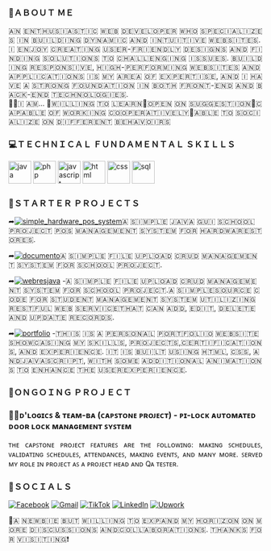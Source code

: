 <h3>👋ＡＢＯＵＴ ＭＥ</h3>

<div align="justify">
​🇦​​🇳​ ​🇪​​🇳​​🇹​​🇭​​🇺​​🇸​​🇮​​🇦​​🇸​​🇹​​🇮​​🇨​ ​🇼​​🇪​​🇧​ ​🇩​​🇪​​🇻​​🇪​​🇱​​🇴​​🇵​​🇪​​🇷​ ​🇼​​🇭​​🇴​ ​🇸​​🇵​​🇪​​🇨​​🇮​​🇦​​🇱​​🇮​​🇿​​🇪​​🇸​ ​🇮​​🇳​ ​🇧​​🇺​​🇮​​🇱​​🇩​​🇮​​🇳​​🇬​ ​🇩​​🇾​​🇳​​🇦​​🇲​​🇮​​🇨​ ​🇦​​🇳​​🇩​ ​🇮​​🇳​​🇹​​🇺​​🇮​​🇹​​🇮​​🇻​​🇪​ ​🇼​​🇪​​🇧​​🇸​​🇮​​🇹​​🇪​​🇸​. ​🇮​ ​🇪​​🇳​​🇯​​🇴​​🇾​ ​🇨​​🇷​​🇪​​🇦​​🇹​​🇮​​🇳​​🇬​ ​🇺​​🇸​​🇪​​🇷​-​🇫​​🇷​​🇮​​🇪​​🇳​​🇩​​🇱​​🇾​ ​🇩​​🇪​​🇸​​🇮​​🇬​​🇳​​🇸​ ​🇦​​🇳​​🇩​ ​🇫​​🇮​​🇳​​🇩​​🇮​​🇳​​🇬​ ​🇸​​🇴​​🇱​​🇺​​🇹​​🇮​​🇴​​🇳​​🇸​ ​🇹​​🇴​ ​🇨​​🇭​​🇦​​🇱​​🇱​​🇪​​🇳​​🇬​​🇮​​🇳​​🇬​ ​🇮​​🇸​​🇸​​🇺​​🇪​​🇸​. ​🇧​​🇺​​🇮​​🇱​​🇩​​🇮​​🇳​​🇬​ ​🇷​​🇪​​🇸​​🇵​​🇴​​🇳​​🇸​​🇮​​🇻​​🇪​, ​🇭​​🇮​​🇬​​🇭​-​🇵​​🇪​​🇷​​🇫​​🇴​​🇷​​🇲​​🇮​​🇳​​🇬​ ​🇼​​🇪​​🇧​​🇸​​🇮​​🇹​​🇪​​🇸​ ​🇦​​🇳​​🇩​ ​🇦​​🇵​​🇵​​🇱​​🇮​​🇨​​🇦​​🇹​​🇮​​🇴​​🇳​​🇸​ ​🇮​​🇸​ ​🇲​​🇾​ ​🇦​​🇷​🇪​​🇦​ ​🇴​​🇫​ ​🇪​​🇽​​🇵​​🇪​​🇷​​🇹​​🇮​​🇸​​🇪​, ​🇦​​🇳​​🇩​ ​🇮​ ​🇭​​🇦​​🇻​​🇪​ ​🇦​ ​🇸​​🇹​​🇷​​🇴​​🇳​​🇬​ ​🇫​​🇴​​🇺​​🇳​​🇩​​🇦​​🇹​​🇮​​🇴​​🇳​ ​🇮​​🇳​ ​🇧​​🇴​​🇹​​🇭​ ​🇫​​🇷​​🇴​​🇳​​🇹​-​🇪​​🇳​​🇩​ ​🇦​​🇳​​🇩​ ​🇧​​🇦​​🇨​​🇰​-​🇪​​🇳​​🇩​ ​🇹​​🇪​​🇨​​🇭​​🇳​​🇴​​🇱​​🇴​​🇬​​🇮​​🇪​​🇸​. 
</div>
<div style="text-align: left;">
🙋‍♂️​🇮​ ​🇦​​🇲​...
📌🇼​​🇮​​🇱​​🇱​​🇮​​🇳​​🇬​ ​🇹​​🇴​ ​🇱​​🇪​​🇦​​🇷​​🇳​
​📌🇴​​🇵​​🇪​​🇳​ ​🇴​​🇳​ ​🇸​​🇺​​🇬​​🇬​​🇪​​🇸​​🇹​​🇮​​🇴​​🇳​
📌🇨​​🇦​​🇵​​🇦​​🇧​​🇱​​🇪​ ​🇴​​🇫​ ​🇼​​🇴​​🇷​​🇰​​🇮​​🇳​​🇬​ ​🇨​​🇴​​🇴​​🇵​​🇪​​🇷​​🇦​​🇹​​🇮​​🇻​​🇪​​🇱​​🇾​
​📌🇦​​🇧​​🇱​​🇪​ ​🇹​​🇴​ ​🇸​​🇴​​🇨​​🇮​​🇦​​🇱​​🇮​​🇿​​🇪​ ​🇴​​🇳​ ​🇩​​🇮​​🇫​​🇫​​🇪​​🇷​​🇪​​🇳​​🇹​ ​🇧​​🇪​​🇭​​🇦​​🇻​​🇴​​🇮​​🇷​​🇸​
</div>

<h3>💻ＴＥＣＨＮＩＣＡＬ ＦＵＮＤＡＭＥＮＴＡＬ ＳＫＩＬＬＳ</h3>
<p align="left">
<img src="https://cdn.jsdelivr.net/gh/devicons/devicon@latest/icons/java/java-original.svg" alt="java" width="45" height="45"/>
<img src="https://cdn.jsdelivr.net/gh/devicons/devicon@latest/icons/php/php-original.svg" alt="php" width="45" height="45"/>
<img src="https://cdn.jsdelivr.net/gh/devicons/devicon@latest/icons/javascript/javascript-original.svg" alt="javascript" width="45" height="45"/>
<img src="https://cdn.jsdelivr.net/gh/devicons/devicon@latest/icons/html5/html5-original.svg" alt="html" width="45" height="45"/>
<img src="https://cdn.jsdelivr.net/gh/devicons/devicon@latest/icons/css3/css3-original.svg" alt="css" width="45" height="45"/>
<img src="https://cdn.jsdelivr.net/gh/devicons/devicon@latest/icons/mysql/mysql-original-wordmark.svg" alt="sql" width="45" height="45" />
</p>

<h3>📝ＳＴＡＲＴＥＲ ＰＲＯＪＥＣＴＳ</h3>

➦<a href="https://github.com/maximo-24/simple_java_hardware_store_pos_management_system.git"><img src="https://img.shields.io/badge/Simple%20Hardware%20POS%20System%20-%20%23FFFFFF?style=flat&logoColor=%23&logoSize=auto&color=%233dbe25" alt="simple_hardware_pos_system" /></a> ​🇦​ ​🇸​​🇮​​🇲​​🇵​​🇱​​🇪​ ​🇯​​🇦​​🇻​​🇦​ ​🇬​​🇺​​🇮​ ​🇸​​🇨​​🇭​​🇴​​🇴​​🇱​ ​🇵​​🇷​​🇴​​🇯​​🇪​​🇨​​🇹​ ​🇵​​🇴​​🇸​ ​🇲​​🇦​​🇳​​🇦​​🇬​​🇪​​🇲​​🇪​​🇳​​🇹​ ​🇸​​🇾​​🇸​​🇹​​🇪​​🇲​ ​🇫​​🇴​​🇷​ ​🇭​​🇦​​🇷​​🇩​​🇼​​🇦​​🇷​​🇪​ ​🇸​​🇹​​🇴​​🇷​​🇪​​🇸​.

➦<a href="https://github.com/maximo-24/documento_crud_system.git"><img src="https://img.shields.io/badge/DOCUMENTO%20-%20%231dd3dd?style=flat" alt="documento" /></a> ​🇦​ ​🇸​​🇮​​🇲​​🇵​​🇱​​🇪​ ​🇫​​🇮​​🇱​​🇪​ ​🇺​​🇵​​🇱​​🇴​​🇦​​🇩​ ​🇨​​🇷​​🇺​​🇩​ ​🇲​​🇦​​🇳​​🇦​​🇬​​🇪​​🇲​​🇪​​🇳​​🇹​ ​🇸​​🇾​​🇸​​🇹​​🇪​​🇲​ ​🇫​​🇴​​🇷​ ​🇸​​🇨​​🇭​​🇴​​🇴​​🇱​ ​🇵​​🇷​​🇴​​🇯​​🇪​​🇨​​🇹​.

➦<a href="https://github.com/maximo-24/simple_student_manage_sys-RESTful-web-service_JAVA.git"><img src="https://img.shields.io/badge/Simple%20Student%20Management%20RESTful%20Web%20Service%20-%20%231c53bb" alt="webresjava" /></a> -​🇦​ ​🇸​​🇮​​🇲​​🇵​​🇱​​🇪​ ​🇫​​🇮​​🇱​​🇪​ ​🇺​​🇵​​🇱​​🇴​​🇦​​🇩​ ​🇨​​🇷​​🇺​​🇩​ ​🇲​​🇦​​🇳​​🇦​​🇬​​🇪​​🇲​​🇪​​🇳​​🇹​ ​🇸​​🇾​​🇸​​🇹​​🇪​​🇲​ ​🇫​​🇴​​🇷​ ​🇸​​🇨​​🇭​​🇴​​🇴​​🇱​ ​🇵​​🇷​​🇴​​🇯​​🇪​​🇨​​🇹​.​🇦​ ​🇸​​🇮​​🇲​​🇵​​🇱​​🇪​ ​🇸​​🇴​​🇺​​🇷​​🇨​​🇪​ ​🇨​​🇴​​🇩​​🇪​ ​🇫​​🇴​​🇷​ ​🇸​​🇹​​🇺​​🇩​​🇪​​🇳​​🇹​ ​🇲​​🇦​​🇳​​🇦​​🇬​​🇪​​🇲​​🇪​​🇳​​🇹​ ​🇸​​🇾​​🇸​​🇹​​🇪​​🇲​ ​🇺​​🇹​​🇮​​🇱​​🇮​​🇿​​🇮​​🇳​​🇬​ ​🇷​​🇪​​🇸​​🇹​​🇫​​🇺​​🇱​ ​🇼​​🇪​​🇧​ ​🇸​​🇪​​🇷​​🇻​​🇮​​🇨​​🇪​ ​🇹​​🇭​​🇦​​🇹​ ​🇨​​🇦​​🇳​ ​🇦​​🇩​​🇩​, ​🇪​​🇩​​🇮​​🇹​, ​🇩​​🇪​​🇱​​🇪​​🇹​​🇪​ ​🇦​​🇳​​🇩​ ​🇺​​🇵​​🇩​​🇦​​🇹​​🇪​ ​🇷​​🇪​​🇨​​🇴​​🇷​​🇩​​🇸​.

➦<a href="https://github.com/maximo-24/mark-fulledo-portfolio.git"><img src="https://img.shields.io/badge/Portfolio%20-%20%23de9009?style=flat" alt="portfolio" /></a> -​🇹​​🇭​​🇮​​🇸​ ​🇮​​🇸​ ​🇦​ ​🇵​​🇪​​🇷​​🇸​​🇴​​🇳​​🇦​​🇱​ ​🇵​​🇴​​🇷​​🇹​​🇫​​🇴​​🇱​​🇮​​🇴​ ​🇼​​🇪​​🇧​​🇸​​🇮​​🇹​​🇪​ ​🇸​​🇭​​🇴​​🇼​​🇨​​🇦​​🇸​​🇮​​🇳​​🇬​ ​🇲​​🇾​ ​🇸​​🇰​​🇮​​🇱​​🇱​​🇸​, ​🇵​​🇷​​🇴​​🇯​​🇪​​🇨​​🇹​​🇸​, ​🇨​​🇪​​🇷​​🇹​​🇮​​🇫​​🇮​​🇨​​🇦​​🇹​​🇮​​🇴​​🇳​​🇸​, ​🇦​​🇳​​🇩​ ​🇪​​🇽​​🇵​​🇪​​🇷​​🇮​​🇪​​🇳​​🇨​​🇪​. ​🇮​​🇹​ ​🇮​​🇸​ ​🇧​​🇺​​🇮​​🇱​​🇹​ ​🇺​​🇸​​🇮​​🇳​​🇬​ ​🇭​​🇹​​🇲​​🇱​, ​🇨​​🇸​​🇸​, ​🇦​​🇳​​🇩​ ​🇯​​🇦​​🇻​​🇦​​🇸​​🇨​​🇷​​🇮​​🇵​​🇹​, ​🇼​​🇮​​🇹​​🇭​ ​🇸​​🇴​​🇲​​🇪​ ​🇦​​🇩​​🇩​​🇮​​🇹​​🇮​​🇴​​🇳​​🇦​​🇱​ ​🇦​​🇳​​🇮​​🇲​​🇦​​🇹​​🇮​​🇴​​🇳​​🇸​ ​🇹​​🇴​ ​🇪​​🇳​​🇭​​🇦​​🇳​​🇨​​🇪​ ​🇹​​🇭​​🇪​ ​🇺​​🇸​​🇪​​🇷​ ​🇪​​🇽​​🇵​​🇪​​🇷​​🇮​​🇪​​🇳​​🇨​​🇪​.

<h3>📣ＯＮＧＯＩＮＧ ＰＲＯＪＥＣＴ</h3>

<h3>👨‍🏫ᴅ'ʟᴏɢɪᴄꜱ & ᴛᴇᴀᴍ-ʙᴀ (ᴄᴀᴘꜱᴛᴏɴᴇ ᴘʀᴏᴊᴇᴄᴛ) - ᴘɪ-ʟᴏᴄᴋ ᴀᴜᴛᴏᴍᴀᴛᴇᴅ ᴅᴏᴏʀ ʟᴏᴄᴋ ᴍᴀɴᴀɢᴇᴍᴇɴᴛ ꜱʏꜱᴛᴇᴍ</h3>
<div align="justify">
<p>ᴛʜᴇ ᴄᴀᴘꜱᴛᴏɴᴇ ᴘʀᴏᴊᴇᴄᴛ ꜰᴇᴀᴛᴜʀᴇꜱ ᴀʀᴇ ᴛʜᴇ ꜰᴏʟʟᴏᴡɪɴɢ: ᴍᴀᴋɪɴɢ ꜱᴄʜᴇᴅᴜʟᴇꜱ, ᴠᴀʟɪᴅᴀᴛɪɴɢ 
ꜱᴄʜᴇᴅᴜʟᴇꜱ, ᴀᴛᴛᴇɴᴅᴀɴᴄᴇꜱ, ᴍᴀᴋɪɴɢ ᴇᴠᴇɴᴛꜱ, ᴀɴᴅ ᴍᴀɴʏ ᴍᴏʀᴇ. ꜱᴇʀᴠᴇᴅ ᴍʏ ʀᴏʟᴇ ɪɴ ᴘʀᴏᴊᴇᴄᴛ ᴀꜱ ᴀ ᴘʀᴏᴊᴇᴄᴛ ʜᴇᴀᴅ 
ᴀɴᴅ Qᴀ ᴛᴇꜱᴛᴇʀ.</p>
</div>

<h3>📱ＳＯＣＩＡＬＳ</h3>

[![Facebook](https://img.shields.io/badge/Facebook-%230866FF?style=for-the-badge&logo=facebook&logoSize=AUTO)](https://www.facebook.com/markangelo.fulledo)
[![Gmail](https://img.shields.io/badge/Gmail-d5d5d5?style=for-the-badge&logo=gmail&logoColor=0A0209)](mailto:markangelofulledo@gmail.com)
[![TikTok](https://img.shields.io/badge/TikTok-%20%23EE1D52?style=for-the-badge&logo=tiktok)](https://www.tiktok.com/@maximuzt24)
[![LinkedIn](https://img.shields.io/badge/LinkedIn%20-%20%230077B5?style=for-the-badge)](https://www.linkedin.com/in/mark-angelo-fulledo/)
[![Upwork](https://img.shields.io/badge/UPWORK%20-%20%20%2300FF00?style=for-the-badge&logo=upwork&logoColor=%23FFFFFF)](https://www.upwork.com/freelancers/~01fb3708b55e3fba50)



📢​🇦​ ​🇳​​🇪​​🇼​​🇧​​🇮​​🇪​ ​🇧​​🇺​​🇹​ ​🇼​​🇮​​🇱​​🇱​​🇮​​🇳​​🇬​ ​🇹​​🇴​ ​🇪​​🇽​​🇵​​🇦​​🇳​​🇩​ ​🇲​​🇾​ ​🇭​​🇴​​🇷​​🇮​​🇿​​🇴​​🇳​ ​🇴​​🇳​ ​🇲​​🇴​​🇷​​🇪​ ​🇩​​🇮​​🇸​​🇨​​🇺​​🇸​​🇸​​🇮​​🇴​​🇳​​🇸​ ​🇦​​🇳​​🇩​ ​🇨​​🇴​​🇱​​🇱​​🇦​​🇧​​🇴​​🇷​​🇦​​🇹​​🇮​​🇴​​🇳​​🇸​. ​🇹​​🇭​​🇦​​🇳​​🇰​​🇸​ ​🇫​​🇴​​🇷​ ​🇻​​🇮​​🇸​​🇮​​🇹​​🇮​​🇳​​🇬​❗
